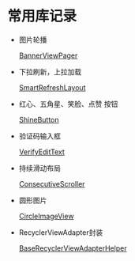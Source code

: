 # 常用库记录

* 图片轮播

  [BannerViewPager](https://github.com/zhpanvip/BannerViewPager)

* 下拉刷新，上拉加载

  [SmartRefreshLayout](https://github.com/scwang90/SmartRefreshLayout)

* 红心、五角星、笑脸、点赞 按钮

  [ShineButton](https://github.com/ChadCSong/ShineButton)
  
* 验证码输入框

  [VerifyEditText](https://github.com/cirno-poi/VerifyEditText)

* 持续滑动布局

  [ConsecutiveScroller](https://github.com/donkingliang/ConsecutiveScroller)

* 圆形图片

  [CircleImageView](https://github.com/hdodenhof/CircleImageView)

* RecyclerViewAdapter封装

  [BaseRecyclerViewAdapterHelper](https://github.com/CymChad/BaseRecyclerViewAdapterHelper)

  